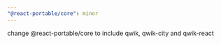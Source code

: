 ```yaml
---
"@react-portable/core": minor
---
```


change @react-portable/core to include qwik, qwik-city and qwik-react
